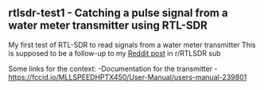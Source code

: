 ## rtlsdr-test1 - Catching a pulse signal from a water meter transmitter using RTL-SDR

My first test of RTL-SDR to read signals from a water meter transmitter
This is supposed to be a follow-up to my [Reddit post](https://www.reddit.com/r/RTLSDR/comments/iajgbi/how_to_catch_a_short_and_potentially_very/) in r/RTLSDR sub

Some links for the context:
-Documentation for the transmitter - https://fccid.io/MLLSPEEDHPTX450/User-Manual/users-manual-239801
